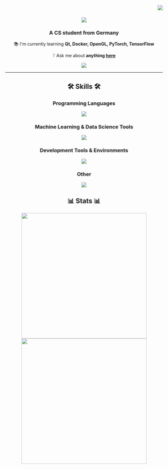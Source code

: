 <img align="right" src="https://visitor-badge.laobi.icu/badge?page_id=SombkeMaximilian.SombkeMaximilian" />

<h1 align="center">
    <img src="https://readme-typing-svg.herokuapp.com?font=Quicksand&size=35&duration=4000&pause=250&color=4274F7&center=true&vCenter=true&random=false&width=500&height=75&lines=Hey+there!;I'm+Maximilian+Sombke!" />
</h1>

<h3 align="center">A CS student from Germany</h3>

<div align="center">

📚 I'm currently learning **Qt, Docker, OpenGL, PyTorch, TensorFlow**

❔ Ask me about **anything [here](https://github.com/SombkeMaximilian/SombkeMaximilian/issue)**

</div>

<div align="center">
    <a href="mailto:sombke.maximilian@gmail.com">
        <img src="https://img.shields.io/badge/Gmail-333333?style=for-the-badge&logo=gmail&logoColor=red" />
    </a>
</div>

<hr/>

<h2 align="center">🛠️ Skills 🛠️</h2>

<h3 align="center">Programming Languages</h3>
<div align="center">
    <img src="https://skillicons.dev/icons?i=c,cpp,python,fortran,r" />
</div>

<h3 align="center">Machine Learning & Data Science Tools</h3>
<div align="center">
    <img src="https://skillicons.dev/icons?i=pytorch,tensorflow" />
</div>

<h3 align="center">Development Tools & Environments</h3>
<div align="center">
    <img src="https://skillicons.dev/icons?i=githubactions,docker,git,cmake" />
</div>

<h3 align="center">Other</h3>
<div align="center">
    <img src="https://skillicons.dev/icons?i=linux,bash,qt,latex,arduino" />
</div>

<h2 align="center">📊 Stats 📊</h2>
<div align="center">
    <img width=400 src="https://github-readme-stats.vercel.app/api?username=SombkeMaximilian&show_icons=true&theme=react&rank_icon=github&border_radius=10" />
    <br/>
    <img width=400 src="https://github-readme-stats.vercel.app/api/top-langs/?username=SombkeMaximilian&langs_count=8&layout=compact&theme=react&border_radius=10&size_weight=0.5&count_weight=0.5" />
</div>